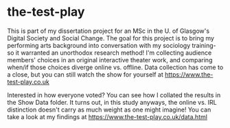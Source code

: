 # the-test-play
This is part of my dissertation project for an MSc in the U. of Glasgow's Digital Society and Social Change.
The goal for this project is to bring my performing arts background into conversation with my sociology training- 
so it warranted an unorthodox research method! I'm collecting audience members' choices in an original interactive theater work, 
and comparing when/if those choices diverge online vs. offline.
Data collection has come to a close, but you can still watch the show for yourself at https://www.the-test-play.co.uk

Interested in how everyone voted? You can see how I collated the results in the Show Data folder. It turns out, in this study anyways, the online vs. IRL distinction doesn't carry as much weight as one might imagine! You can take a look at my findings at https://www.the-test-play.co.uk/data.html
